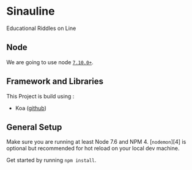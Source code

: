 # Sinauline
Educational Riddles on Line

## Node
We are going to use node [`7.10.0+`][2].

## Framework and Libraries
This Project is build using :
- Koa ([github][1])

## General Setup

Make sure you are running at least Node 7.6 and NPM 4. [`nodemon`][4] is optional but recommended for hot reload on your local dev machine.

Get started by running `npm install`.

[1]: https://github.com/koajs
[2]: http://knexjs.org
